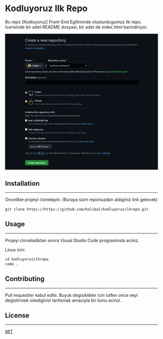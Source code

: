 # Kodluyoruz Ilk Repo

Bu repo [Kodluyoruz] Front-End Egitiminde olusturdugumuz ilk repo. Icerisinde bir adet
README dosyasi, bir adet de index.html barindiriyor.

![repo screenshot](https://raw.githubusercontent.com/halibal/kodluyoruzilkrepo/main/kodluyoruz_ilk_repository_screenshot.png)

## Installation

---
Oncelikle projeyi clonelayin. (Buraya sizin reponuzdan aldiginiz link gelecek)

`git clone https://https://github.com/halibal/kodluyoruzilkrepo.git`

## Usage

---

Projeyi cloneladiktan sonra Visual Studio Code programinda aciniz.

Linux icin:

```
cd kodluyoruzilkrepo
code .
```

## Contributing

---

Pull requestler kabul edilir. Buyuk degisiklikler icin lutfen once neyi degistirmek
istediginizi tartismak amaciyla bir konu aciniz.

## License

---
[MIT](https://en.wikipedia.org/wiki/MIT_License)
